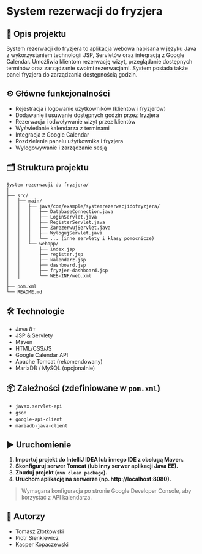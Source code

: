 # System rezerwacji do fryzjera

## 📌 Opis projektu

System rezerwacji do fryzjera to aplikacja webowa napisana w języku Java z wykorzystaniem technologii JSP, Servletów oraz integracją z Google Calendar. Umożliwia klientom rezerwację wizyt, przeglądanie dostępnych terminów oraz zarządzanie swoimi rezerwacjami. System posiada także panel fryzjera do zarządzania dostępnością godzin.

## ⚙️ Główne funkcjonalności

- Rejestracja i logowanie użytkowników (klientów i fryzjerów)
- Dodawanie i usuwanie dostępnych godzin przez fryzjera
- Rezerwacja i odwoływanie wizyt przez klientów
- Wyświetlanie kalendarza z terminami
- Integracja z Google Calendar
- Rozdzielenie panelu użytkownika i fryzjera
- Wylogowywanie i zarządzanie sesją

## 🗂️ Struktura projektu

```
System rezerwacji do fryzjera/
│
├── src/
│   ├── main/
│   │   ├── java/com/example/systemrezerwacjidofryzjera/
│   │   │   ├── DatabaseConnection.java
│   │   │   ├── LoginServlet.java
│   │   │   ├── RegisterServlet.java
│   │   │   ├── ZarezerwujServlet.java
│   │   │   ├── WylogujServlet.java
│   │   │   └── ... (inne serwlety i klasy pomocnicze)
│   │   └── webapp/
│   │       ├── index.jsp
│   │       ├── register.jsp
│   │       ├── kalendarz.jsp
│   │       ├── dashboard.jsp
│   │       ├── fryzjer-dashboard.jsp
│   │       └── WEB-INF/web.xml
│
├── pom.xml
└── README.md
```

## 🛠️ Technologie

- Java 8+
- JSP & Servlety
- Maven
- HTML/CSS/JS
- Google Calendar API
- Apache Tomcat (rekomendowany)
- MariaDB / MySQL (opcjonalnie)

## 📦 Zależności (zdefiniowane w `pom.xml`)

- `javax.servlet-api`
- `gson`
- `google-api-client`
- `mariadb-java-client`

## ▶️ Uruchomienie

1. **Importuj projekt do IntelliJ IDEA lub innego IDE z obsługą Maven.**
2. **Skonfiguruj serwer Tomcat (lub inny serwer aplikacji Java EE).**
3. **Zbuduj projekt (`mvn clean package`).**
4. **Uruchom aplikację na serwerze (np. http://localhost:8080).**

> Wymagana konfiguracja po stronie Google Developer Console, aby korzystać z API kalendarza.

## 👥 Autorzy

- Tomasz Złotkowski  
- Piotr Sienkiewicz  
- Kacper Kopaczewski
